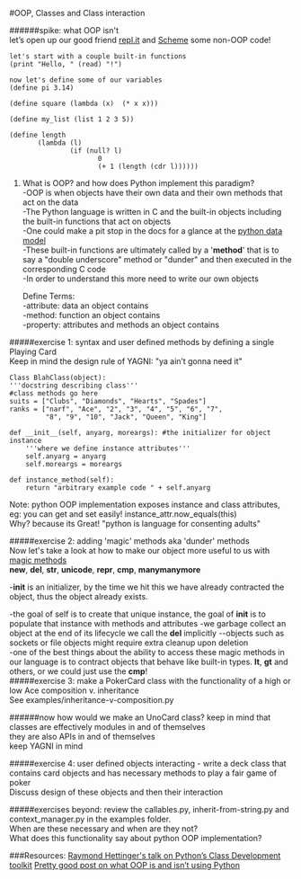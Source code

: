 #OOP, Classes and Class interaction  

######spike: what OOP isn't   
let’s open up our good friend [repl.it](http://repl.it/) and [Scheme](https://classes.soe.ucsc.edu/cmps112/Spring03/languages/scheme/SchemeTutorialA.html) some non-OOP code!        

    let's start with a couple built-in functions
    (print "Hello, " (read) "!")

    now let's define some of our variables   
    (define pi 3.14)

    (define square (lambda (x)  (* x x)))

    (define my_list (list 1 2 3 5))

    (define length
           (lambda (l)
                   (if (null? l)
                          0
                          (+ 1 (length (cdr l))))))     

1. What is OOP? and how does Python implement this paradigm?       
-OOP is when objects have their own data and their own methods that act on the data   
-The Python language is written in C and the built-in objects including the built-in functions that act on objects  
-One could make a pit stop in the docs for a glance at the [python data model](https://docs.python.org/2/reference/datamodel.html)  
-These built-in functions are ultimately called by a '__method__' that is to say a "double underscore" method or "dunder" and then executed in the corresponding C code     
-In order to understand this more need to write our own objects      

    Define Terms:   
    -attribute: data an object contains     
    -method: function an object contains    
    -property: attributes and methods an object contains    

#####exercise 1: syntax and user defined methods by defining a single Playing Card     
Keep in mind the design rule of YAGNI: "ya ain’t gonna need it"

    Class BlahClass(object):
    '''docstring describing class'''
    #class methods go here
    suits = ["Clubs", "Diamonds", "Hearts", "Spades"]
    ranks = ["narf", "Ace", "2", "3", "4", "5", "6", "7",
             "8", "9", "10", "Jack", "Queen", "King"]

    def __init__(self, anyarg, moreargs): #the initializer for object instance
        '''where we define instance attributes''' 
        self.anyarg = anyarg
        self.moreargs = moreargs

    def instance_method(self):
        return "arbitrary example code " + self.anyarg  

Note: python OOP implementation exposes instance and class attributes, eg: you can get and set easily!
    instance_attr.now_equals(this)  
Why? 
because its Great!
"python is language for consenting adults"

#####exercise 2: adding 'magic' methods aka 'dunder' methods  
Now let's take a look at how to make our object more useful to us with [magic methods](http://rafekettler.com/magicmethods.html)    
    __new__, __del__, __str__, __unicode__, __repr__, __cmp__, __manymanymore__  

-__init__ is an initializer, by the time we hit this we have already contracted the object, thus the object already exists.

-the goal of self is to create that unique instance, the goal of __init__ is to populate that instance with methods and attributes
-we garbage collect an object at the end of its lifecycle we call the __del__ implicitly
--objects such as sockets or file objects might require extra cleanup upon deletion     
-one of the best things about the ability to access these magic methods in our language    is to contract objects that behave like built-in types. __lt__, __gt__ and others, or we could just use the __cmp__!     
#####exercise 3: make a PokerCard class with the functionality of a high or low Ace composition v. inheritance    
See examples/inheritance-v-composition.py

######now how would we make an UnoCard class?
keep in mind that classes are effectively modules in and of themselves  
they are also APIs in and of themselves     
keep YAGNI in mind      

#####exercise 4: user defined objects interacting - write a deck class that contains card objects and has necessary methods to play a fair game of poker    
Discuss design of these objects and then their interaction  

#####exercises beyond: review the callables.py, inherit-from-string.py and context_manager.py in the examples folder.   
When are these necessary and when are they not?     
What does this functionality say about python OOP implementation?   

###Resources:
[Raymond Hettinger's talk on Python’s Class Development toolkit](http://pyvideo.org/video/1779/pythons-class-development-toolkit)
[Pretty good post on what OOP is and isn’t using Python](http://www.devshed.com/c/a/Python/Object-Orientation-in-Python/)
